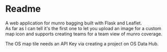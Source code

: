 # Readme

A web application for munro bagging built with Flask and Leaflet.  
As far as I can tell it's the first one to let you upload an image for a custom map icon and supports creating teams for a team view of munro coverage.  

The OS map tile needs an API Key via creating a project on OS Data Hub.
